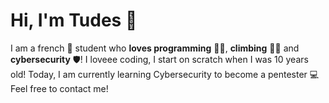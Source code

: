 # Hi, I'm **Tudes** 👋

I am a french 🥖 student who **loves programming** 👨‍💻, **climbing** 🧗‍♂️ and **cybersecurity** 🛡️!
I loveee coding, I start on scratch when I was 10 years old! Today, I am currently learning Cybersecurity to become a pentester 💻
Feel free to contact me!